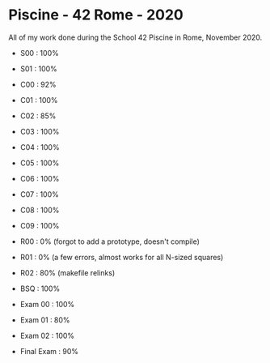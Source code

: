 # Piscine - 42 Rome - 2020

All of my work done during the School 42 Piscine in Rome, November 2020.

- S00 : 100%
- S01 : 100%

- C00 : 92%
- C01 : 100%
- C02 : 85%
- C03 : 100%
- C04 : 100%
- C05 : 100%
- C06 : 100%
- C07 : 100%
- C08 : 100%
- C09 : 100%

- R00 : 0% (forgot to add a prototype, doesn't compile)
- R01 : 0% (a few errors, almost works for all N-sized squares) 
- R02 : 80% (makefile relinks)

- BSQ : 100%

- Exam 00 : 100%
- Exam 01 : 80%
- Exam 02 : 100%
- Final Exam : 90%
